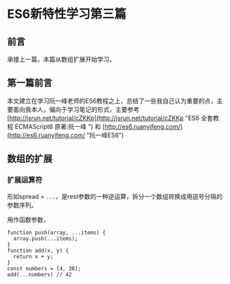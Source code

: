 # ES6新特性学习第三篇 #

## 前言 ##

承接上一篇，本篇从数组扩展开始学习。

## 第一篇前言 ##

本文建立在学习阮一峰老师的ES6教程之上，总结了一些我自己认为重要的点，主要面向我本人，偏向于学习笔记的形式，主要参考 [http://jsrun.net/tutorial/cZKKp](http://jsrun.net/tutorial/cZKKp "ES6 全套教程 ECMAScript6 原著:阮一峰 ") 和 [http://es6.ruanyifeng.com/](http://es6.ruanyifeng.com/ "阮一峰ES6")

## 数组的扩展 ##

### 扩展运算符 ###

形如spread = `...`，是rest参数的一种逆运算，拆分一个数组转换成用逗号分隔的参数序列。

用作函数参数，

	function push(array, ...items) {
	  array.push(...items);
	}
	function add(x, y) {
	  return x + y;
	}
	const numbers = [4, 38];
	add(...numbers) // 42

